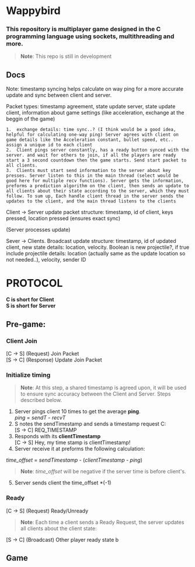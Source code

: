 # Wappybird

### This repository is multiplayer game designed in the C programming language using sockets, multithreading and more.

> **Note**: This repo is still in development

## Docs

Note: timestamp syncing helps calculate on way ping for a more accurate update and sync between client and server.

Packet types:
timestamp agreement, state update server, state update client, information about game settings (like acceleration, exchange at the beggin of the game) 

	1.	exchange details: time sync..? (I think would be a good idea, helpful for calculating one-way ping) Server agrees with client on game details like the Acceleration constant, bullet speed, etc.. assign a unique id to each client
	2.	Client pings server constantly, has a ready button synced with the server. and wait for others to join, if all the players are ready start a 3 second countdown then the game starts. Send start packet to all clients.
	3.	Clients must start send information to the server about key presses. Server listen to this in the main thread (select would be good here for multiple recv functions). Server gets the information, preforms a prediction algorithm on the client, then sends an update to all clients about their state according to the server, which they must follow. To sum up, Each handle client thread in the server sends the updates to the client, and the main thread listens to the clients

Client -> Server update packet structure:
timestamp, id of client, keys pressed, location pressed (ensures exact sync) 
 
(Server processes update)

Sever -> Clients. Broadcast update structure:
timestamp, id of updated client, new state details: location, velocity. Boolean is new projectile?, if true include projectile details: location (actually same as the update location so not needed..), velocity, sender ID

# PROTOCOL

**C is short for Client<br>
S is short for Server**
## Pre-game: 
### Client Join

[C -> S] (Request) Join Packet<br> 
[S -> C] (Response) Update Join Packet

### Initialize timing

> **Note**: At this step, a shared timestamp is agreed upon, it will be used to ensure sync accuracy between the Client and Server. Steps described below.

1. Server pings client 10 times to get the average **ping**. <br>
*ping* = *sendT* - *recvT* <br>
2. S notes the sendTimestamp and sends a timestamp request C: <br> 
 [S -> C] REQ_TIMESTAMP <br>
3. Responds with its **clientTimestamp**<br>
 [C -> S] Hey, my time stamp is clientTimestamp! <br>
4. Server receive it at preforms the following calculation: <br>

 *time_offset* = *sendTimestamp* - (*clientTimestamp* - *ping*) <br>

> **Note**: *time_offset* will be negative if the server time is before client's.<br>

5. Server sends client the time_offset *(-1)

<!-- TODO: read and make sure everything make sense -->

### Ready
[C -> S] (Request) Ready/Unready <br>
> **Note**: Each time a client sends a Ready Request, the server updates all clients about the client state:

[S -> C] (Broadcast) Other player ready state
b

## Game
